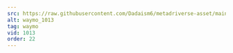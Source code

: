 ```yaml
---
src: https://raw.githubusercontent.com/Dadaism6/metadriverse-asset/main/script-waymo-output-newcompressed/waymo_1013.mp4
alt: waymo_1013
tag: waymo
vid: 1013
order: 22
---
```

